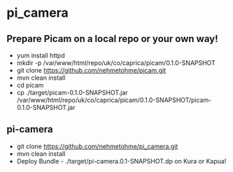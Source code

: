 # pi_camera

## Prepare Picam on a local repo or your own way!

* yum install httpd
* mkdir -p /var/www/html/repo/uk/co/caprica/picam/0.1.0-SNAPSHOT
* git clone https://github.com/nehmetohme/picam.git
* mvn clean install 
* cd picam
* cp ./target/picam-0.1.0-SNAPSHOT.jar /var/www/html/repo/uk/co/caprica/picam/0.1.0-SNAPSHOT/picam-0.1.0-SNAPSHOT.jar

## pi-camera
* git clone https://github.com/nehmetohme/pi_camera.git
* mvn clean install
* Deploy Bundle - ./target/pi-camera.0.1-SNAPSHOT.dp on Kura or Kapua!
